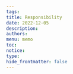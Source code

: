```yaml
---
tags: 
title: Responsibility
date: 2022-12-05
description: 
authors: 
menu: memo
toc: 
notice: 
type: 
hide_frontmatter: false
---
```

